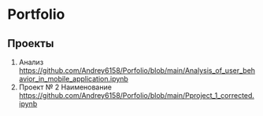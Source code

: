 # Portfolio
## Проекты
1. Анализ 
https://github.com/Andrey6158/Porfolio/blob/main/Analysis_of_user_behavior_in_mobile_application.ipynb
2. Проект № 2 Наименование
https://github.com/Andrey6158/Porfolio/blob/main/Pproject_1_corrected.ipynb
